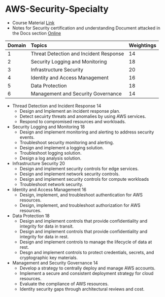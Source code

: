 # AWS-Security-Specialty
- Course Material [Link](https://acloudguru-content-attachment-production.s3-accelerate.amazonaws.com/1681319452000-AWS_SECURITY_SPECIALTY_EXAM_STUDY_GUIDE.pdf)
- Notes for Security certification and understanding Document attacked in the Docs section [Online](https://d1.awsstatic.com/training-and-certification/docs-security-spec/AWS-Certified-Security-Specialty_Exam-Guide.pdf)

| Domain | Topics | Weightings |
| :- | :- | :- |
| 1 | Threat Detection and Incident Response | 14 |
| 2 | Security Logging and Monitoring | 18 |
| 3 | Infrastructure Security | 20 |
| 4 |  Identity and Access Management | 16 |
| 5 | Data Protection | 18 |
| 6 | Management and Security Governance | 14 |

- Thread Detection and Incident Response 14
    - Design and Implement an incident response plan.
    - Detect secuirty threats and anomalies by using AWS services.
    - Respond to compromised resources and workloads.
- Security Logging and Monitoring 18
    - Design and implement monitoring and alerting to address security events.
    - Troubleshoot security monitoring and alerting.
    - Design and implement a logging solution.
    - Troubleshoot logging solution.
    - Design a log analysis solution.
- Infrastructure Security 20
    - Design and implement security controls for edge services.
    - Design and implement network security controls.
    - Design and implement security controls for compute workloads
    - Troubleshoot network security.
- Identity and Access Management 16
    - Design, implement, and troubleshoot authentication for AWS resources.
    - Design, implement, and troubleshoot authorization for AWS resources.
- Data Protection 18
    - Design and implement controls that provide confidentiality and integrity for data in transit.
    - Design and implement controls that provide confidentiality and integrity for data in rest.
    - Design and implement controls to manage the lifecycle of data at rest.
    - Desgn and implement controls to protect credentials, secrets, and cryptographic key materials.
- Management and Security Governance 14
    - Develop a strategy to centrally deploy and manage AWS accounts.
    - Implement a secure and consistent deployment strategy for cloud resources.
    - Evaluate the compliance of AWS resources.
    - Identity security gaps through architectural reviews and cost.
